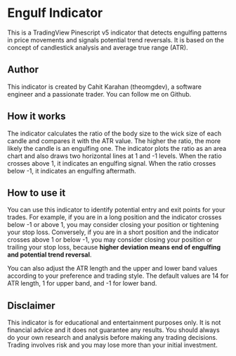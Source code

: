 # Engulf Indicator

This is a TradingView Pinescript v5 indicator that detects engulfing patterns in price movements and signals potential trend reversals. It is based on the concept of candlestick analysis and average true range (ATR).

## Author

This indicator is created by Cahit Karahan (theomgdev), a software engineer and a passionate trader. You can follow me on Github.

## How it works

The indicator calculates the ratio of the body size to the wick size of each candle and compares it with the ATR value. The higher the ratio, the more likely the candle is an engulfing one. The indicator plots the ratio as an area chart and also draws two horizontal lines at 1 and -1 levels. When the ratio crosses above 1, it indicates an engulfing signal. When the ratio crosses below -1, it indicates an engulfing aftermath.

## How to use it

You can use this indicator to identify potential entry and exit points for your trades. For example, if you are in a long position and the indicator crosses below -1 or above 1, you may consider closing your position or tightening your stop loss. Conversely, if you are in a short position and the indicator crosses above 1 or below -1, you may consider closing your position or trailing your stop loss, because **higher deviation means end of engulfing and potential trend reversal**.

You can also adjust the ATR length and the upper and lower band values according to your preference and trading style. The default values are 14 for ATR length, 1 for upper band, and -1 for lower band.

## Disclaimer

This indicator is for educational and entertainment purposes only. It is not financial advice and it does not guarantee any results. You should always do your own research and analysis before making any trading decisions. Trading involves risk and you may lose more than your initial investment.